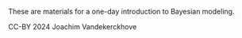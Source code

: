 These are materials for a one-day introduction to Bayesian modeling.

CC-BY 2024 Joachim Vandekerckhove
